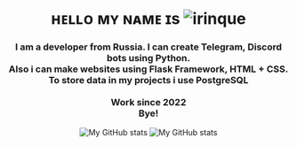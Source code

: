 <h1 align="center">ʜᴇʟʟᴏ ᴍʏ ɴᴀᴍᴇ ɪs
<img src="https://i.postimg.cc/nVjVqcNP/Poster-Transparent.png" alt="irinque"></img></h1>

<h3 align="center">
I am a developer from Russia. I can create Telegram, Discord bots using Python.<br/>
  Also i can make websites using Flask Framework, HTML + CSS.<br/>
    To store data in my projects i use PostgreSQL<br/><br/>
      Work since 2022<br/>
        Bye!
</h3>
<div id="profile-stats" align="center">
  <img alt="My GitHub stats" align=top src="https://github-readme-stats.vercel.app/api?username=irinque&count_private=true?show_icons=true&hide_border=true&bg_color=00000000&text_color=868686&include_all_commits=true&layout=compact">
  <img alt="My GitHub stats" src="https://github-readme-stats.vercel.app/api/top-langs/?username=irinque&hide_border=true&bg_color=00000000&layout=compact">
</div>
